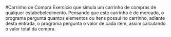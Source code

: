 #Carrinho de Compra
Exercício que simula um carrinho de compras de qualquer estabebelecimento. Pensando que este carrinho é de mercado, o programa pergunta quantos elementos ou itens possuí no carrinho, adiante desta entrada,
o programa pergunta o valor de cada  item, assim calculando o valor total da compra.
